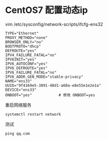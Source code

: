 # CentOS7 配置动态ip

vim /etc/sysconfig/network-scripts/ifcfg-ens32

```shell
TYPE="Ethernet"
PROXY_METHOD="none"
BROWSER_ONLY="no"
BOOTPROTO="dhcp"
DEFROUTE="yes"
IPV4_FAILURE_FATAL="no"
IPV6INIT="yes"
IPV6_AUTOCONF="yes"
IPV6_DEFROUTE="yes"
IPV6_FAILURE_FATAL="no"
IPV6_ADDR_GEN_MODE="stable-privacy"
NAME="ens33"
UUID="9f4169e5-3891-48d1-a60a-e8e55e1e2e1a"
DEVICE="ens33"
ONBOOT="yes"			# 修改 ONBOOT=yes
```

重启网络服务

```shell
systemctl restart network
```

测试

```shell
ping qq.com
```

‍
